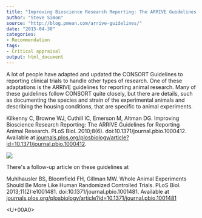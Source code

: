 ```yaml
---
title: "Improving Bioscience Research Reporting: The ARRIVE Guidelines for Reporting Animal Research"
author: "Steve Simon"
source: "http://blog.pmean.com/arrive-guidelines/"
date: "2015-04-30"
categories:
- Recommendation
tags:
- Critical appraisal
output: html_document
---
```


A lot of people have adapted and updated the CONSORT Guidelines to
reporting clinical trials to handle other types of research. One of
these adaptations is the ARRIVE guidelines for reporting animal
research. Many of these guidelines follow CONSORT quite closely, but
there are details, such as documenting the species and strain of the
experimental animals and describing the housing conditions, that are
specific to animal experiments.

<!---More--->

Kilkenny C, Browne WJ, Cuthill IC, Emerson M, Altman DG. Improving
Bioscience Research Reporting: The ARRIVE Guidelines for Reporting
Animal Research. PLoS Biol. 2010;8(6). doi:10.1371/journal.pbio.1000412.
Available at
[journals.plos.org/plosbiology/article?id=10.1371/journal.pbio.1000412](http://journals.plos.org/plosbiology/article?id=10.1371/journal.pbio.1000412).

![](http://www.pmean.com/images/images/15/arrive-guidelines01.png)



There's a follow-up article on these guidelines at

Muhlhausler BS, Bloomfield FH, Gillman MW. Whole Animal Experiments
Should Be More Like Human Randomized Controlled Trials. PLoS Biol.
2013;11(2):e1001481. doi:10.1371/journal.pbio.1001481. Available at
[journals.plos.org/plosbiology/article?id=10.1371/journal.pbio.1001481](http://journals.plos.org/plosbiology/article?id=10.1371/journal.pbio.1001481)

<U+00A0>


